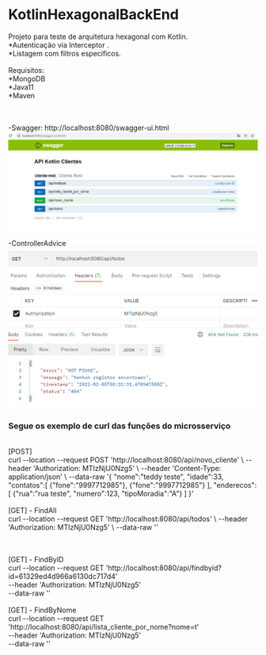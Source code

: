 # KotlinHexagonalBackEnd
Projeto para teste de arquitetura hexagonal com Kotlin. </br> 
*Autenticação via Interceptor . </br>
*Listagem com filtros especificos. </br></br>
Requisitos: </br>
*MongoDB </br>
*Java11 </br>
*Maven </br>

</br></br>
-Swagger: http://localhost:8080/swagger-ui.html
</br>
<img src="swagger.png"> </br>

-ControllerAdvice
</br>
<img src="ee.png"> </br>
<h3> Segue os exemplo de curl das funções do microsserviço</h3>
</br>
[POST] </br>
curl --location --request POST 'http://localhost:8080/api/novo_cliente' \
--header 'Authorization: MTIzNjU0Nzg5' \
--header 'Content-Type: application/json' \
--data-raw '{
"nome":"teddy teste",
"idade":33,
"contatos":[
{"fone":"9997712985"},
{"fone":"9997712985"}
],
"enderecos":[
{"rua":"rua teste",
"numero":123,
"tipoMoradia":"A"}
]
}'
</br></br>
[GET] - FindAll </br>
curl --location --request GET 'http://localhost:8080/api/todos' \
--header 'Authorization: MTIzNjU0Nzg5' \
--data-raw ''

</br></br>
[GET] - FindByID </br>
curl --location --request GET 'http://localhost:8080/api/findbyid?id=61329ed4d966a6130dc717d4' \
--header 'Authorization: MTIzNjU0Nzg5' \
--data-raw ''
</br></br>
[GET] - FindByNome </br>
curl --location --request GET 'http://localhost:8080/api/lista_cliente_por_nome?nome=t' \
--header 'Authorization: MTIzNjU0Nzg5' \
--data-raw ''
</br>
